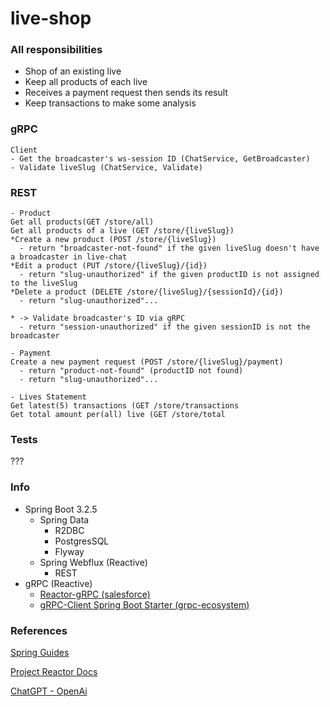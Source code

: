 # live-shop

### All responsibilities
- Shop of an existing live
- Keep all products of each live
- Receives a payment request then sends its result
- Keep transactions to make some analysis

### gRPC
```
Client
- Get the broadcaster's ws-session ID (ChatService, GetBroadcaster)
- Validate liveSlug (ChatService, Validate)
```
### REST
```
- Product
Get all products(GET /store/all)
Get all products of a live (GET /store/{liveSlug})
*Create a new product (POST /store/{liveSlug})
  - return "broadcaster-not-found" if the given liveSlug doesn't have a broadcaster in live-chat
*Edit a product (PUT /store/{liveSlug}/{id})
  - return "slug-unauthorized" if the given productID is not assigned to the liveSlug 	
*Delete a product (DELETE /store/{liveSlug}/{sessionId}/{id})
  - return "slug-unauthorized"...

* -> Validate broadcaster's ID via gRPC
  - return "session-unauthorized" if the given sessionID is not the broadcaster

- Payment
Create a new payment request (POST /store/{liveSlug}/payment)
  - return "product-not-found" (productID not found)
  - return "slug-unauthorized"...

- Lives Statement
Get latest(5) transactions (GET /store/transactions
Get total amount per(all) live (GET /store/total
```

### Tests
???

### Info
- Spring Boot 3.2.5
	- Spring Data 
		- R2DBC
		- PostgresSQL
		- Flyway
    - Spring Webflux (Reactive)
  	 	- REST
- gRPC (Reactive)
	- [Reactor-gRPC (salesforce)](https://github.com/salesforce/reactive-grpc/tree/master/reactor)
	- [gRPC-Client Spring Boot Starter (grpc-ecosystem)](https://github.com/grpc-ecosystem/grpc-spring)


### References

[Spring Guides](https://spring.io/guides) 

[Project Reactor Docs](https://projectreactor.io/docs/core/release/reference/)

[ChatGPT - OpenAi](https://chat.openai.com/)